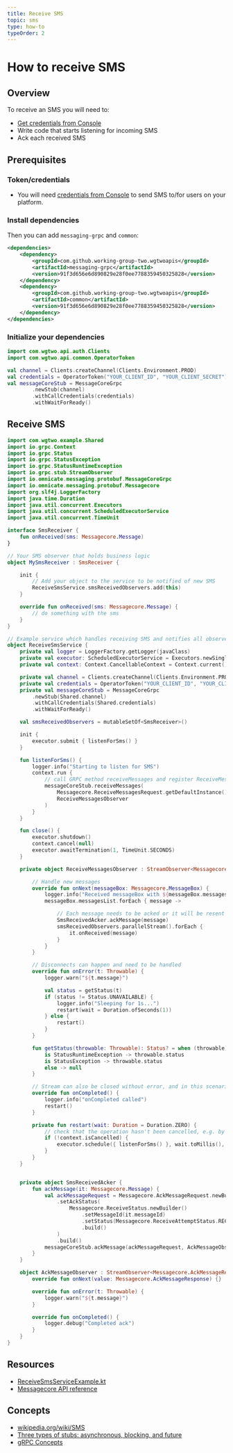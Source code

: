 ```yaml
---
title: Receive SMS
topic: sms
type: how-to
typeOrder: 2
---
```


# How to receive SMS

## Overview

To receive an SMS you will need to:
* [Get credentials from Console](https://console.wgtwo.com/api-keys-redirect)
* Write code that starts listening for incoming SMS
* Ack each received SMS

## Prerequisites

### Token/credentials
* You will need [credentials from Console](https://console.wgtwo.com/api-keys-redirect) to send SMS to/for users on your platform.

### Install dependencies
<JitpackDependency />

Then you can add `messaging-grpc` and `common`:

```xml
<dependencies>
    <dependency>
        <groupId>com.github.working-group-two.wgtwoapis</groupId>
        <artifactId>messaging-grpc</artifactId>
        <version>91f3d656e6d890829e28f0ee7788359450325828</version>
    </dependency>
    <dependency>
        <groupId>com.github.working-group-two.wgtwoapis</groupId>
        <artifactId>common</artifactId>
        <version>91f3d656e6d890829e28f0ee7788359450325828</version>
    </dependency>
</dependencies>
```

### Initialize your dependencies
```kotlin
import com.wgtwo.api.auth.Clients
import com.wgtwo.api.common.OperatorToken

val channel = Clients.createChannel(Clients.Environment.PROD)
val credentials = OperatorToken("YOUR_CLIENT_ID", "YOUR_CLIENT_SECRET")
val messageCoreStub = MessageCoreGrpc
        .newStub(channel)
        .withCallCredentials(credentials)
        .withWaitForReady()
```

## Receive SMS
```kotlin
import com.wgtwo.example.Shared
import io.grpc.Context
import io.grpc.Status
import io.grpc.StatusException
import io.grpc.StatusRuntimeException
import io.grpc.stub.StreamObserver
import io.omnicate.messaging.protobuf.MessageCoreGrpc
import io.omnicate.messaging.protobuf.Messagecore
import org.slf4j.LoggerFactory
import java.time.Duration
import java.util.concurrent.Executors
import java.util.concurrent.ScheduledExecutorService
import java.util.concurrent.TimeUnit

interface SmsReceiver {
    fun onReceived(sms: Messagecore.Message)
}

// Your SMS observer that holds business logic
object MySmsReceiver : SmsReceiver {

    init {
        // Add your object to the service to be notified of new SMS
        ReceiveSmsService.smsReceivedObservers.add(this)
    }

    override fun onReceived(sms: Messagecore.Message) {
        // do something with the sms
    }
}

// Example service which handles receiving SMS and notifies all observers, like MySmsReceiver
object ReceiveSmsService {
    private val logger = LoggerFactory.getLogger(javaClass)
    private val executor: ScheduledExecutorService = Executors.newSingleThreadScheduledExecutor()
    private val context: Context.CancellableContext = Context.current().withCancellation()

    private val channel = Clients.createChannel(Clients.Environment.PROD)
    private val credentials = OperatorToken("YOUR_CLIENT_ID", "YOUR_CLIENT_SECRET")
    private val messageCoreStub = MessageCoreGrpc
        .newStub(Shared.channel)
        .withCallCredentials(Shared.credentials)
        .withWaitForReady()

    val smsReceivedObservers = mutableSetOf<SmsReceiver>()

    init {
        executor.submit { listenForSms() }
    }

    fun listenForSms() {
        logger.info("Starting to listen for SMS")
        context.run {
            // call GRPC method receiveMessages and register ReceiveMessagesObserver
            messageCoreStub.receiveMessages(
                Messagecore.ReceiveMessagesRequest.getDefaultInstance(),
                ReceiveMessagesObserver
            )
        }
    }

    fun close() {
        executor.shutdown()
        context.cancel(null)
        executor.awaitTermination(1, TimeUnit.SECONDS)
    }

    private object ReceiveMessagesObserver : StreamObserver<Messagecore.MessageBox> {

        // Handle new messages
        override fun onNext(messageBox: Messagecore.MessageBox) {
            logger.info("Received messageBox with ${messageBox.messagesList.size} messages")
            messageBox.messagesList.forEach { message ->

                // Each message needs to be acked or it will be resent
                SmsReceivedAcker.ackMessage(message)
                smsReceivedObservers.parallelStream().forEach {
                    it.onReceived(message)
                }
            }
        }

        // Disconnects can happen and need to be handled
        override fun onError(t: Throwable) {
            logger.warn("${t.message}")

            val status = getStatus(t)
            if (status != Status.UNAVAILABLE) {
                logger.info("Sleeping for 1s...")
                restart(wait = Duration.ofSeconds(1))
            } else {
                restart()
            }
        }

        fun getStatus(throwable: Throwable): Status? = when (throwable) {
            is StatusRuntimeException -> throwable.status
            is StatusException -> throwable.status
            else -> null
        }

        // Stream can also be closed without error, and in this scenario you should also reconnect
        override fun onCompleted() {
            logger.info("onCompleted called")
            restart()
        }

        private fun restart(wait: Duration = Duration.ZERO) {
            // check that the operation hasn't been cancelled, e.g. by the server shutting down
            if (!context.isCancelled) {
                executor.schedule({ listenForSms() }, wait.toMillis(), TimeUnit.MILLISECONDS)
            }
        }
    }


    private object SmsReceivedAcker {
        fun ackMessage(it: Messagecore.Message) {
            val ackMessageRequest = Messagecore.AckMessageRequest.newBuilder()
                .setAckStatus(
                    Messagecore.ReceiveStatus.newBuilder()
                        .setMessageId(it.messageId)
                        .setStatus(Messagecore.ReceiveAttemptStatus.RECEIVE_OK)
                        .build()
                )
                .build()
            messageCoreStub.ackMessage(ackMessageRequest, AckMessageObserver)
        }
    }

    object AckMessageObserver : StreamObserver<Messagecore.AckMessageResponse> {
        override fun onNext(value: Messagecore.AckMessageResponse) {}

        override fun onError(t: Throwable) {
            logger.warn("${t.message}")
        }

        override fun onCompleted() {
            logger.debug("Completed ack")
        }
    }
}
```

## Resources
* [ReceiveSmsServiceExample.kt](https://github.com/working-group-two/wgtwo-kotlin-code-snippets/blob/master/src/main/kotlin/com/wgtwo/example/receivesms/ReceiveSmsServiceExample.kt)
* [Messagecore API reference](https://github.com/working-group-two/wgtwoapis/blob/master/wgtwo/messaging/messagecore.proto)

## Concepts
* [wikipedia.org/wiki/SMS](https://en.wikipedia.org/wiki/SMS)
* [Three types of stubs: asynchronous, blocking, and future](https://grpc.io/docs/reference/java/generated-code/)
* [gRPC Concepts](https://grpc.io/docs/guides/concepts/)
